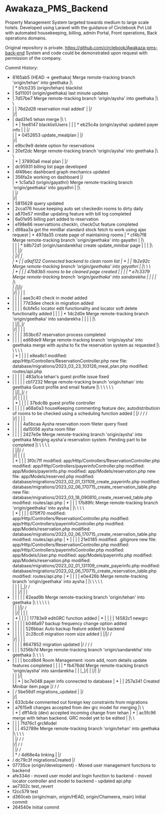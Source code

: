 # Awakaza_PMS_Backend
Property Management System targeted towards medium to large scale hotels. Developed using Laravel with the guidance of Circlebook Pvt Ltd with automated housekeeping, billing, admin Portal, Front operations, Back operations domains.

Original repository is private.
https://github.com/circlebook/Awakaza-pms-back-end
System and code could be demonstrated upon request with permission of the company.

Commit History:
*   8165ab5 (HEAD -> geethaka) Merge remote-tracking branch 'origin/tehan' into geethaka
|\  
| * b1cb235 (origin/tehan) blacklist
* | 5d11001 (origin/geethaka) last minute updates
* |   7d57be7 Merge remote-tracking branch 'origin/aysha' into geethaka
|\ \  
* | | 76d2d26 reservation mail added'
| |/  
|/|   
* |   dad31e5 tehan merge
|\ \  
| * | fee8147 blacklistUsers
| | | * eb25c4a (origin/aysha) updated payer info
| | |/  
| | * 0452653 update_mealplan
| |/  
|/|   
* | e9bc9e9 delete option for reservations
* |   20ef2dc Merge remote-tracking branch 'origin/aysha' into geethaka
|\ \  
| * | 37890a6 meal plan
| |/  
* | dc95931 billing list page developed
* | 4f49bec dashboard graph mechanics updated
* | 356fa2e working on dashboard
|/  
| *   1c5afa3 (origin/gayathri) Merge remote-tracking branch 'origin/geethaka' into gayathri
| |\  
| |/  
|/|   
* | 5815628 query updated
* | 2cca176 house keeping auto set checkedin rooms to dirty daily
* | a870e57 miniBar updating feature with bill log  completed
* | 6a01e95 billing part added to reservation
* | e198e86 reservattions checkIn, checkOut feature completed
* | d98aa3a got the miniBar standard stock fetch to work using ajax request
| * 497da35 create page of  maintaining rooms
| *   cf4b7f8 Merge remote-tracking branch 'origin/geethaka' into gayathri
| |\  
| | | *   b8b72d1 (origin/sandarekha) create update_minibar page
| | | |\  
| | |_|/  
| |/| |   
| * | | a9af122 Connected backend to clean room list
| * | |   1b2e92c Merge remote-tracking branch 'origin/geethaka' into gayathri
| |\ \ \  
| * | | | 47b83b5 rooms to be cleaned page created
| | | | *   e7c3379 Merge remote-tracking branch 'origin/geethaka' into sandarekha
| | | | |\  
| |_|_|_|/  
|/| | | |   
* | | | | aae3c40 check in model added
* | | | | 77d3dee check in migration added
* | | | | 6cbfe5c locator edit functionality and locator soft delete functionality added
| | | | *   1dc2d0e Merge remote-tracking branch 'origin/geethaka' into sandarekha
| | | | |\  
| |_|_|_|/  
|/| | | |   
* | | | | 353bc67 reservation process completed
* | | | |   ed68de9 Merge remote-tracking branch 'origin/aysha' into geethaka merge with aysha to fix the reservation system as requested
|\ \ \ \ \  
| * | | | | e8ea8c1     modified:   app/Http/Controllers/ReservationController.php new file:   database/migrations/2023_03_23_103126_meal_plan.php modified:   routes/api.php
* | | | | | 483a1ca tehan's guest profile issue fixed
* | | | | |   cb17232 Merge remote-tracking branch 'origin/tehan' into geethaka Guest profile and email feature
|\ \ \ \ \ \  
| |_|_|_|/ /  
|/| | | | |   
| * | | | | 37bdc8b guest profile controller
* | | | | | a68a0a3 houseKeeping commenting feature dev, autodistributioin of rooms to be checked using a scheduling function added
| |/ / / /  
|/| | | |   
* | | | | 4a5bcaa Aysha reservation room fileter query fixed
* | | | | da15056 aysha room filter
* | | | |   2427e0e Merge remote-tracking branch 'origin/aysha' into geethaka Merging aysha'a reservation system. Pending part to be completed
|\ \ \ \ \  
| |_|_|/ /  
|/| | | |   
| * | | | 3f0c7ff       modified:   app/Http/Controllers/ReservationController.php modified:   app/Http/Controllers/payerinfoController.php modified:   app/Models/payerinfo.php modified:   app/Models/reservation.php new file:   app/Models/reserved.php modified:   database/migrations/2023_02_01_131109_create_payerinfo.php modified:   database/migrations/2023_02_06_170715_create_reservation_table.php new file:   database/migrations/2023_03_18_090810_create_reserved_table.php modified:   routes/api.php
| * | | |   17b89fc Merge remote-tracking branch 'origin/geethaka' into aysha
| |\ \ \ \  
| * | | | | 075ff70 modified:   app/Http/Controllers/ReservationController.php modified:   app/Http/Controllers/payerinfoController.php modified:   app/Models/reservation.php modified:   database/migrations/2023_02_06_170715_create_reservation_table.php modified:   routes/api.php
| * | | | | 21e0185     modified:   .gitignore new file:   app/Http/Controllers/ReservationController.php modified:   app/Http/Controllers/payerinfoController.php modified:   app/Models/User.php modified:   app/Models/payerinfo.php modified:   app/Models/reservation.php modified:   database/migrations/2023_02_01_131109_create_payerinfo.php modified:   database/migrations/2023_02_06_170715_create_reservation_table.php modified:   routes/api.php
| * | | | |   e0e426b Merge remote-tracking branch 'origin/geethaka' into aysha
| |\ \ \ \ \  
| | | |_|/ /  
| | |/| | |   
* | | | | |   82ead9b Merge remote-tracking branch 'origin/tehan' into geethaka
|\ \ \ \ \ \  
| | |_|_|/ /  
| |/| | | |   
| * | | | | 17783e9 editGRC function added
| * | | | | 14582c1 newgrc
* | | | | | b046a97 backup frequency change option added
* | | | | | 526bbac Auto backup feature added to backend
* | | | | | 2c28cc6 migration room size added
| |_|_|/ /  
|/| | | |   
* | | | | 8647852 migration updated
|/ / / /  
* | | |   5256b7d Merge remote-tracking branch 'origin/sandarekha' into geethaka
|\ \ \ \  
* | | | | bccd8d4 Room Management: room add, room details update features completed
| | | | * fb476dd Merge remote-tracking branch 'origin/aysha' into sandarekha
| | |_|/| 
| |/| |/  
| | |/|   
| | * | bc7e048 payer info connected to database
| * | | 257a341 Created Minibar item page
|/ / /  
* | / 5be56d1 migrations_updated
| |/  
|/|   
* | 633cb4e commented out foreign key constraints from migrations
* |   a7615e8 changes accepted from dev grc model for merging
|\ \  
| * | dff14cb (dev) accepted incoming change from tehan
| * |   ac5fc96 merge with tehan backend. GRC model yet to be edited
| |\ \  
* | | | 7fd76c1 grcModel
* | | |   452789e Merge remote-tracking branch 'origin/tehan' into geethaka
|\ \ \ \  
| |/ / /  
|/| / /   
| |/ /    
| * / 4d68e4a linking
| |/  
* / dc79c3f migrationsCreated
|/  
* 07735ce (origin/development) - Moved user management functions to backend
* afe334d - moved user model and login function to backend - moved locator controller and model to backend - updated api.php
* ae7302c test_revert
* f2cc579 test
* d360ceb (origin/main, origin/HEAD, origin/Chameera, main) Initial commit
* 264540e Initial commit
